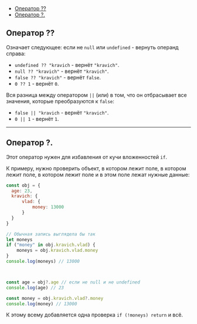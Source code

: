 - [Оператор ??](#оператор-)
- [Оператор ?.](#оператор--1)

## Оператор ?? 

Означает следующее: если не `null` или `undefined` - вернуть операнд справа: 

* `undefined ?? "kravich` - вернёт `"kravich"`.
* `null ?? "kravich"` - вернёт `"kravich"`.
* `false ?? "kravich"` - вернёт `false`.
* `0 ?? 1` - вернёт `0`.


Вся разница между оператором `||` (или) в том, что он  отбрасывает все значения, которые преобразуются к `false`:

* `false || "kravich` - вернёт `"kravich"`.
* `0 || 1` - вернёт `1`.
***

## Оператор ?.

Этот оператор нужен для избавления от кучи вложенностей `if`. 

К примеру, нужно проверить объект, в котором лежит поле, в котором лежит поле, в котором лежит поле и в этом поле лежат нужные данные: 

```javascript
const obj = {
  age: 23,
  kravich: {
      vlad: {
          money: 13000
      }
  }
}

// Обычная запись выглядела бы так
let moneys
if ("money" in obj.kravich.vlad) {
    moneys = obj.kravich.vlad.money
}
console.log(moneys) // 13000



const age = obj?.age // если не null и не undefined 
console.log(age) // 23

const money = obj.kravich.vlad?.money
console.log(money) // 13000
```
К этому всему добавляется одна проверка `if (!moneys) return` и всё.
